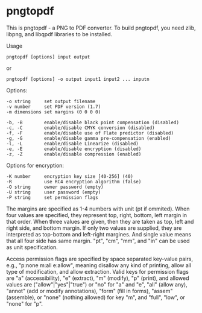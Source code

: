 # pngtopdf

This is pngtopdf - a PNG to PDF converter.
To build pngtopdf, you need zlib, libpng, and libqpdf libraries to be installed.

Usage

    pngtopdf [options] input output

or

    pngtopdf [options] -o output input1 input2 ... inputn

Options:

    -o string     set output filename
    -v number     set PDF version (1.7)
    -m dimensions set margins (0 0 0 0)

    -b, -B        enable/disable black point compensation (disabled)
    -c, -C        enable/disable CMYK conversion (disabled)
    -f, -F        enable/disable use of Flate predictor (disabled)
    -g, -G        enable/disable gamma pre-compensation (enabled)
    -l, -L        enable/disable Linearize (disabled)
    -e, -E        enable/disable encryption (disabled)
    -z, -Z        enable/disable compression (enabled)

Options for encryption:

    -K number     encryption key size [40-256] (40)
    -R            use RC4 encryption algorithm (false)
    -O string     owner password (empty)
    -U string     user password (empty)
    -P string     set permission flags

The margins are specified as 1-4 numbers with unit (pt if ommited). When four
values are specified, they represent top, right, bottom, left margin in that
order. When three values are given, then they are taken as top, left and right
side, and bottom margin. If only two values are supplied, they are interpreted
as top-bottom and left-right margines. And single value means that all four side
has same margin. "pt", "cm", "mm", and "in" can be used as unit specification.

Access permission flags are specified by space separated key-value pairs, e.g.,
"p:none m:all e:allow", meaning disallow any kind of printing, allow all type of
modification, and allow extraction. Valid keys for permission flags are "a"
(accessibility), "e" (extract), "m" (modify), "p" (print), and allowed values
are ("allow"|"yes"|"true") or "no" for "a" and "e", "all" (allow any), "annot"
(add or modify annotations), "form" (fill in forms), "assem" (assemble), or
"none" (nothing allowed) for key "m", and "full", "low", or "none" for "p".
